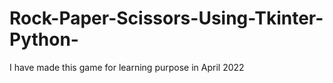 # Rock-Paper-Scissors-Using-Tkinter-Python-
I have made this game for learning purpose in April 2022
